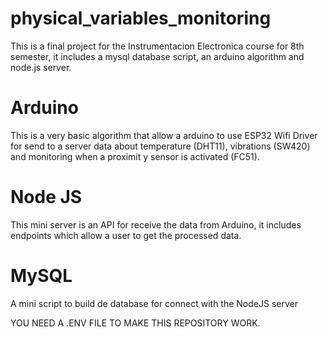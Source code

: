 # physical_variables_monitoring
This is a final project for the Instrumentacion Electronica course for 8th semester, it includes a mysql database script, an arduino algorithm and node.js server.

# Arduino
This is a very basic algorithm that allow a arduino to use ESP32 Wifi Driver for send to a server data about temperature (DHT11), vibrations (SW420) and monitoring when a proximit y sensor is activated (FC51).
# Node JS
This mini server is an API for receive the data from Arduino, it includes endpoints which allow a user to get the processed data.
# MySQL
A mini script to build de database for connect with the NodeJS server

YOU NEED A .ENV FILE TO MAKE THIS REPOSITORY WORK.
